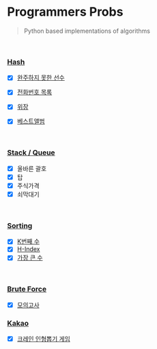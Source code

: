 # Programmers Probs
> Python based implementations of algorithms

<br/>


### [Hash](/Programmers/hash)

- [x] [완주하지 못한 선수](/Programmers/hash/완주하지_못한_선수.py)
- [x] [전화번호 목록](/Programmers/hash/전화번호_목록_2.py)
- [x] [위장](/Programmers/hash/위장.py)
- [x] [베스트앨범](/Programmers/hash/베스트앨범.py)


<br>

### [Stack / Queue](/Programmers/stack_queue)

- [x] 올바른 괄호
- [x] 탑
- [x] 주식가격
- [x] 쇠막대기

<br>

### [Sorting](/Programmers/sorting)

- [x] [K번째 수](/Programmers/sorting/K번째수.py)
- [x] [H-Index](/Programmers/sorting/H-Index.py)
- [x] [가장 큰 수](/Programmers/sorting/가장_큰_수.py)

<br>

### [Brute Force](/Programmers/brute-force)

- [x] [모의고사](/Programmers/brute-force/모의고사_2.py)


### [Kakao](/Programmers/kakao)

- [x] [크레인 인형뽑기 게임](/Programmers/kakao/2019_kakao_겨울_인턴십/크레인_인형뽑기_게임.py)